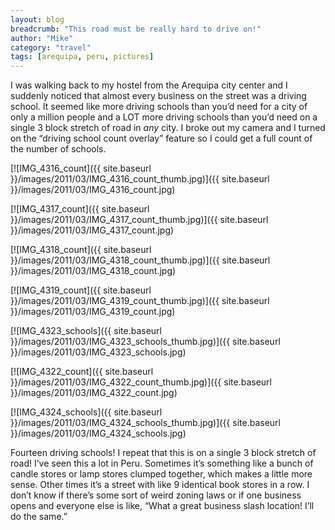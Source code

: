 ```yaml
---
layout: blog
breadcrumb: "This road must be really hard to drive on!"
author: "Mike"
category: "travel"
tags: [arequipa, peru, pictures]
---
```


I was walking back to my hostel from the Arequipa city center and I suddenly noticed that almost every business on the street was a driving school. It seemed like more driving schools than you’d need for a city of only a million people and a LOT more driving schools than you’d need on a single 3 block stretch of road in *any* city. I broke out my camera and I turned on the “driving school count overlay” feature so I could get a full count of the number of schools.

[![IMG_4316_count]({{ site.baseurl }}/images/2011/03/IMG_4316_count_thumb.jpg)]({{ site.baseurl }}/images/2011/03/IMG_4316_count.jpg)

[![IMG_4317_count]({{ site.baseurl }}/images/2011/03/IMG_4317_count_thumb.jpg)]({{ site.baseurl }}/images/2011/03/IMG_4317_count.jpg)

[![IMG_4318_count]({{ site.baseurl }}/images/2011/03/IMG_4318_count_thumb.jpg)]({{ site.baseurl }}/images/2011/03/IMG_4318_count.jpg)

[![IMG_4319_count]({{ site.baseurl }}/images/2011/03/IMG_4319_count_thumb.jpg)]({{ site.baseurl }}/images/2011/03/IMG_4319_count.jpg)

[![IMG_4323_schools]({{ site.baseurl }}/images/2011/03/IMG_4323_schools_thumb.jpg)]({{ site.baseurl }}/images/2011/03/IMG_4323_schools.jpg)

[![IMG_4322_count]({{ site.baseurl }}/images/2011/03/IMG_4322_count_thumb.jpg)]({{ site.baseurl }}/images/2011/03/IMG_4322_count.jpg)

[![IMG_4324_schools]({{ site.baseurl }}/images/2011/03/IMG_4324_schools_thumb.jpg)]({{ site.baseurl }}/images/2011/03/IMG_4324_schools.jpg)

Fourteen driving schools! I repeat that this is on a single 3 block stretch of road! I’ve seen this a lot in Peru. Sometimes it’s something like a bunch of candle stores or lamp stores clumped together, which makes a little more sense. Other times it’s a street with like 9 identical book stores in a row. I don’t know if there’s some sort of weird zoning laws or if one business opens and everyone else is like, “What a great business slash location! I’ll do the same.”